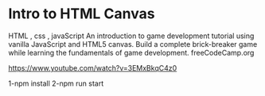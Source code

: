 # Intro to HTML Canvas
HTML , css , javaScript 
An introduction to game development tutorial using vanilla JavaScript and HTML5 canvas.
Build a complete brick-breaker game while learning the fundamentals of game development.
freeCodeCamp.org

https://www.youtube.com/watch?v=3EMxBkqC4z0

1-npm install 
2-npm run start 



